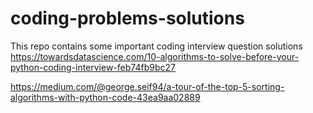 # coding-problems-solutions
This repo contains some important coding interview question solutions
https://towardsdatascience.com/10-algorithms-to-solve-before-your-python-coding-interview-feb74fb9bc27

https://medium.com/@george.seif94/a-tour-of-the-top-5-sorting-algorithms-with-python-code-43ea9aa02889

